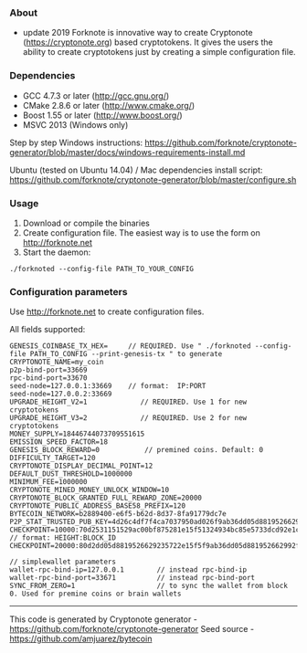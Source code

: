 ### About
* update 2019
Forknote is innovative way to create Cryptonote (https://cryptonote.org) based cryptotokens. It gives the users the ability to create cryptotokens just by creating a simple configuration file.

### Dependencies
* GCC 4.7.3 or later     (http://gcc.gnu.org/)
* CMake 2.8.6 or later   (http://www.cmake.org/)
* Boost 1.55 or later    (http://www.boost.org/)
* MSVC 2013 (Windows only)

Step by step Windows instructions:
https://github.com/forknote/cryptonote-generator/blob/master/docs/windows-requirements-install.md

Ubuntu (tested on Ubuntu 14.04) / Mac dependencies install script:
https://github.com/forknote/cryptonote-generator/blob/master/configure.sh


### Usage
1. Download or compile the binaries
2. Create configuration file. The easiest way is to use the form on http://forknote.net
3. Start the daemon:
```
./forknoted --config-file PATH_TO_YOUR_CONFIG
```

### Configuration parameters
Use http://forknote.net to create configuration files.

All fields supported:
```
GENESIS_COINBASE_TX_HEX=     // REQUIRED. Use " ./forknoted --config-file PATH_TO_CONFIG --print-genesis-tx " to generate 
CRYPTONOTE_NAME=my_coin
p2p-bind-port=33669
rpc-bind-port=33670
seed-node=127.0.0.1:33669    // format:  IP:PORT
seed-node=127.0.0.2:33669    
UPGRADE_HEIGHT_V2=1             // REQUIRED. Use 1 for new cryptotokens
UPGRADE_HEIGHT_V3=2             // REQUIRED. Use 2 for new cryptotokens
MONEY_SUPPLY=18446744073709551615
EMISSION_SPEED_FACTOR=18
GENESIS_BLOCK_REWARD=0           // premined coins. Default: 0
DIFFICULTY_TARGET=120
CRYPTONOTE_DISPLAY_DECIMAL_POINT=12
DEFAULT_DUST_THRESHOLD=1000000
MINIMUM_FEE=1000000
CRYPTONOTE_MINED_MONEY_UNLOCK_WINDOW=10
CRYPTONOTE_BLOCK_GRANTED_FULL_REWARD_ZONE=20000
CRYPTONOTE_PUBLIC_ADDRESS_BASE58_PREFIX=120
BYTECOIN_NETWORK=b2889400-e6f5-b62d-8d37-8fa91779dc7e
P2P_STAT_TRUSTED_PUB_KEY=4d26c4df7f4ca7037950ad026f9ab36dd05d881952662992f2e4dcfcafbe57eb
CHECKPOINT=10000:70d2531151529ac00bf875281e15f51324934bc85e5733dcd92e1ccb1a665ff8   // format: HEIGHT:BLOCK_ID
CHECKPOINT=20000:80d2dd05d8819526629235722e15f5f9ab36dd05d881952662992f2e4dcfcafb

// simplewallet parameters
wallet-rpc-bind-ip=127.0.0.1        // instead rpc-bind-ip
wallet-rpc-bind-port=33671          // instead rpc-bind-port
SYNC_FROM_ZERO=1                    // to sync the wallet from block 0. Used for premine coins or brain wallets
```

---
This code is generated by Cryptonote generator - https://github.com/forknote/cryptonote-generator
Seed source - https://github.com/amjuarez/bytecoin
